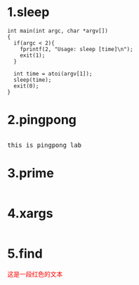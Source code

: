 # 1.sleep
```
int main(int argc, char *argv[])  
{
  if(argc < 2){
    fprintf(2, "Usage: sleep [time]\n");
    exit(1);
  }

  int time = atoi(argv[1]);
  sleep(time);
  exit(0);
}
```
# 2.pingpong
```
```
<pre style="color = red;">this is pingpong_lab</pre>


# 3.prime
```
```

# 4.xargs
```
```


# 5.find

<span style="color: red;">这是一段红色的文本</span>
